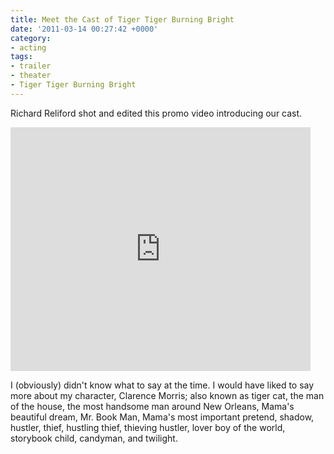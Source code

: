 ```yaml
---
title: Meet the Cast of Tiger Tiger Burning Bright
date: '2011-03-14 00:27:42 +0000'
category:
- acting
tags:
- trailer
- theater
- Tiger Tiger Burning Bright
---
```


Richard Reliford shot and edited this promo video introducing our cast.

<iframe title="Tiger Tiger Burning Bright 'Meet the Cast' Promo" width="480"
height="390" src="https://www.youtube.com/embed/lZknYPYzNq4?rel=0"
frameborder="0" allowfullscreen></iframe>

I (obviously) didn't know what to say at the time. I would have liked to say
more about my character, Clarence Morris; also known as tiger cat, the man of
the house, the most handsome man around New Orleans, Mama's beautiful dream, Mr.
Book Man, Mama's most important pretend, shadow, hustler, thief, hustling thief,
thieving hustler, lover boy of the world, storybook child, candyman, and
twilight.
